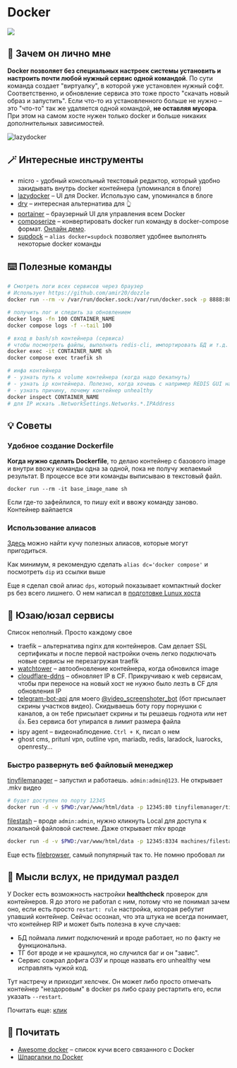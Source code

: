 # Docker

![](https://i.imgur.com/WpRwAhO.png)

## 🤔 Зачем он лично мне

**Docker позволяет без специальных настроек системы установить и настроить почти любой нужный сервис одной командой**. По сути команда создает "виртуалку", в которой уже установлен нужный софт. Соответственно, и обновление сервиса это тоже просто "скачать новый образ и запустить". Если что-то из установленного больше не нужно – это "что-то" так же удаляется одной командой, **не оставляя мусора**. При этом на самом хосте нужен только docker и больше никаких дополнительных зависимостей.

![lazydocker](https://i.imgur.com/AOrJG1P.png)


## 🪄 Интересные инструменты

- micro - удобный консольный текстовый редактор, который удобно закидывать внутрь docker контейнера (упоминался в блоге)
- [lazydocker](https://github.com/jesseduffield/lazydocker) – UI для Docker. Использую сам, упоминался в блоге
- [dry](https://github.com/moncho/dry) – интересная альтернатива для 👆
- [portainer](https://github.com/portainer/portainer) – браузерный UI для управления всем Docker
- [composerize](https://github.com/magicmark/composerize) – конвертировать docker run команду в docker-compose формат. [Онлайн демо](https://www.composerize.com).
- [supdock](https://github.com/segersniels/supdock) – `alias docker=supdock` позволяет удобнее выполнять некоторые docker команды

## ⌨️ Полезные команды

```bash
# Смотреть логи всех сервисов через браузер
# Использует https://github.com/amir20/dozzle
docker run --rm -v /var/run/docker.sock:/var/run/docker.sock -p 8888:8080 amir20/dozzle:latest

# получить лог и следить за обновлением
docker logs -fn 100 CONTAINER_NAME
docker compose logs -f --tail 100

# вход в bash/sh контейнера (сервиса)
# чтобы посмотреть файлы, выполнить redis-cli, импортировать БД и т.д.
docker exec -it CONTAINER_NAME sh
docker compose exec traefik sh

# инфа контейнера
# - узнать путь к volume контейнера (когда надо бекапнуть)
# - узнать ip контейнера. Полезно, когда хочешь с например REDIS GUI на своем компе подключиться к REDIS в контейнере на сервере (port forwarding)
# - узнать причину, почему контейнер unhealthy
docker inspect CONTAINER_NAME
# для IP искать .NetworkSettings.Networks.*.IPAddress
```

## 💡 Советы

### Удобное создание Dockerfile

**Когда нужно сделать Dockerfile**, то делаю контейнер с базового image и внутри ввожу команды одна за одной, пока не получу желаемый результат. В процессе все эти команды выписываю в текстовый файл.

`docker run --rm -it base_image_name sh`

Если где-то зафейлился, то пишу exit и ввожу команду заново. Контейнер вайпается

### Использование алиасов

[Здесь](https://gist.github.com/jgrodziski/9ed4a17709baad10dbcd4530b60dfcbb) можно найти кучу полезных алиасов, которые могут пригодиться.

Как минимум, я рекомендую сделать `alias dc='docker compose'` и посмотреть `dip` из ссылки выше

Еще я сделал свой алиас `dps`, который показывает компактный docker ps без всего лишнего. О нем написал в [подготовке Lunux хоста](../linux/prepare.md)

## 🧱 Юзаю/юзал сервисы

Список неполный. Просто каждому свое

- traefik – альтернатива nginx для контейнеров. Сам делает SSL сертификаты и после первой настройки очень легко подключать новые сервисы не перезагружая traefik
- [watchtower](https://github.com/containrrr/watchtower) – автообновление контейнера, когда обновился image
- [cloudflare-ddns](https://hub.docker.com/r/oznu/cloudflare-ddns/) – обновляет IP в CF. Прикручиваю к web сервисам, чтобы при переносе на новый хост не нужно было лезть в CF для обновления IP
- [telegram-bot-api](https://hub.docker.com/r/aiogram/telegram-bot-api) для моего [@video_screenshoter_bot](https://t.me/video_screenshoter_bot) (бот присылает скрины участков видео). Скидываешь боту гору порнушки с каналов, а он тебе присылает скрины и ты решаешь годнота или нет 👍. Без сервиса бот упирался в лимит размера файла
- ispy agent – видеонаблюдение. `Ctrl + K`, писал о нем
- ghost cms, pritunl vpn, outline vpn, mariadb, redis, laradock, luarocks, openresty...

### Быстро развернуть веб файловый менеджер

[tinyfilemanager](https://github.com/prasathmani/tinyfilemanager) – запустил и работаешь. `admin:admin@123`. Не открывает .mkv видео

```bash
# будет доступен по порту 12345
docker run -d -v $PWD:/var/www/html/data -p 12345:80 tinyfilemanager/tinyfilemanager:master
```

[filestash](https://github.com/mickael-kerjean/filestash) – вроде `admin:admin`, нужно кликнуть Local для доступа к локальной файловой системе. Даже открывает mkv вроде

```bash
docker run -d -v $PWD:/var/www/html/data -p 12345:8334 machines/filestash
```

Еще есть [filebrowser](https://github.com/filebrowser/filebrowser), самый популярный так то. Не помню пробовал ли

## 💭 Мысли вслух, не придумал раздел

У Docker есть возможность настройки **healthcheck** проверок для контейнеров. Я до этого не работал с ним, потому что не понимал зачем оно, если есть просто `restart: rule` настройка, которая ребутит упавший контейнер. Сейчас осознал, что эта штука не всегда понимает, что контейнер RIP и может быть полезна в куче случаев:

- БД поймала лимит подключений и вроде работает, но по факту не функциональна.
- ТГ бот вроде и не крашнулся, но случился баг и он "завис".
- Сервис сожрал дофига ОЗУ и проще назвать его unhealthy чем исправлять чужой код.

Тут настречу и приходит хелсчек. Он может либо просто отмечать контейнер "нездоровым" в docker ps либо сразу рестартить его, если указать `--restart`.

Почитать еще: [клик](https://dotsandbrackets.com/docker-health-check-ru/)

## 📒 Почитать

- [Awesome docker](https://github.com/veggiemonk/awesome-docker) – список кучи всего связанного с Docker
- [Шпаргалки по Docker](https://github.com/wsargent/docker-cheat-sheet)
